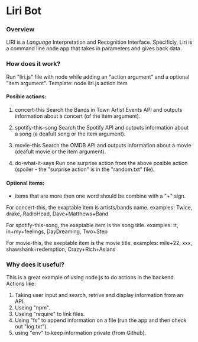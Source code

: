# Liri Bot

### Overview
LIRI is a _Language_ Interpretation and Recognition Interface. Specificly, Liri is a command line node app that takes in parameters and gives back data.

### How does it work?
Run "liri.js" file with node while adding an "action argument" and a optional "item argument".
Template: node liri.js action item

#### Posible actions:

1. concert-this
    Search the Bands in Town Artist Events API and outputs information about a concert (of the item argument).

2. spotify-this-song
    Search the Spotify API and outputs information about a song (a deafult song or the item argument).

3. movie-this
    Search the OMDB API and outputs information about a movie (deafult movie or the item argument).

4. do-what-it-says
    Run one surprise action from the above posible action (spoiler - the "surprise action" is in the "random.txt" file).

#### Optional items:
* items that are more then one word should be combine with a "+" sign.

For concert-this, the exaptable item is artists/bands name.
    examples: Twice, drake, RadioHead, Dave+Matthews+Band

For spotify-this-song, the exeptable item is the song title.
    examples: tt, in+my+feelings, DayDreaming, Two+Step

For movie-this, the exeptable item is the movie title.
    examples: mile+22, xxx, shawshank+redemption, Crazy+Rich+Asians

### Why does it useful?
This is a great example of using node.js to do actions in the backend. Actions like:
1. Taking user input and search, retrive and display information from an API.
2. Useing "npm".
3. Useing "require" to link files.
4. Using "fs" to append information on a file (run the app and then check out "log.txt").
5. using "env" to keep information private (from Github).
